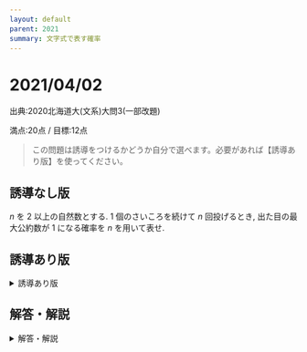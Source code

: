 ```yaml
---
layout: default
parent: 2021
summary: 文字式で表す確率
---
```


# 2021/04/02

出典:2020北海道大(文系)大問3(一部改題)

満点:20点 / 目標:12点

> この問題は誘導をつけるかどうか自分で選べます。必要があれば【誘導あり版】を使ってください。

## 誘導なし版

$n$ を $2$ 以上の自然数とする.  $1$ 個のさいころを続けて $n$ 回投げるとき, 出た目の最大公約数が $1$ になる確率を $n$ を用いて表せ.

<div style="page-break-before:always"></div>

## 誘導あり版

<details markdown="1">
<summary>誘導あり版</summary>

$n$ を $2$ 以上の自然数とする.  $1$ 個のさいころを続けて $n$ 回投げるとき, 次の問に答えよ.

(1) 出た目の最大公約数が $6$ になる確率を $n$ を用いて表せ.

(2) 出た目の最大公約数が $3$ になる確率を $n$ を用いて表せ.

(3) 出た目の最大公約数が $1$ になる確率を $n$ を用いて表せ.

</details>

<div style="page-break-before:always"></div>

## 解答・解説

<details markdown="1">
<summary>解答・解説</summary>

確率の問題です. 頑張って調べるだけです. 今回かなり出来がよくてすごいなって思いました.

確率の問題だとよく累乗を使った表現が最終解答になりますが, 表現の仕方には制限はなく
$$1-\left(\frac{1}{2}\right)^n-\left(\frac{1}{3}\right)^n$$
でも
$$\frac{6^n-3^n-2^n}{6^n}$$
でも問題ありません. 自分の好みで選んでください.

![](img/mathterro_20210402.jpg)

</details>